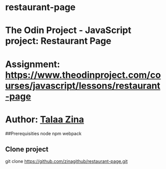 # restaurant-page
# The Odin Project - JavaScript project: Restaurant Page
 
# Assignment: https://www.theodinproject.com/courses/javascript/lessons/restaurant-page
# Author: <a href="https://github.com/zinagithub">Talaa Zina</a>

##Prerequisities
	node 
	npm
	webpack

## Clone project
   git clone https://github.com/zinagithub/restaurant-page.git

